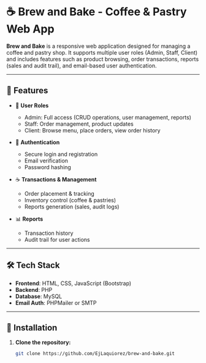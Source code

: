 # ☕ Brew and Bake - Coffee & Pastry Web App

**Brew and Bake** is a responsive web application designed for managing a coffee and pastry shop. It supports multiple user roles (Admin, Staff, Client) and includes features such as product browsing, order transactions, reports (sales and audit trail), and email-based user authentication.

---

## 📌 Features

- 🧁 **User Roles**
  - Admin: Full access (CRUD operations, user management, reports)
  - Staff: Order management, product updates
  - Client: Browse menu, place orders, view order history

- 🔐 **Authentication**
  - Secure login and registration
  - Email verification
  - Password hashing

- ☕ **Transactions & Management**
  - Order placement & tracking
  - Inventory control (coffee & pastries)
  - Reports generation (sales, audit logs)

- 📊 **Reports**
  - Transaction history
  - Audit trail for user actions

---

## 🛠 Tech Stack

- **Frontend**: HTML, CSS, JavaScript (Bootstrap)
- **Backend**: PHP
- **Database**: MySQL
- **Email Auth**: PHPMailer or SMTP

---

## 🧰 Installation

1. **Clone the repository:**
   ```bash
   git clone https://github.com/EjLaquiorez/brew-and-bake.git
